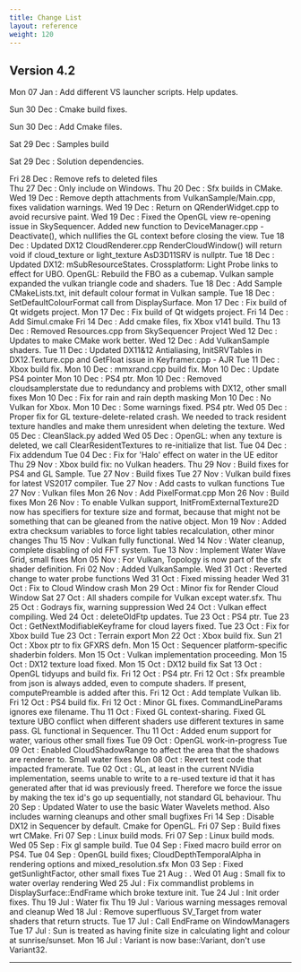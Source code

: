 ```yaml
---
title: Change List
layout: reference
weight: 120
---
```




Version 4.2
---
Mon 07 Jan : Add different VS launcher scripts. Help updates.

Sun 30 Dec : Cmake build fixes.

Sun 30 Dec : Add Cmake files.

Sat 29 Dec : Samples build

Sat 29 Dec : Solution dependencies.

Fri 28 Dec : Remove refs to deleted files\
Thu 27 Dec : Only include <filesystem> on Windows.
Thu 20 Dec : Sfx builds in CMake.
Wed 19 Dec : Remove depth attachments from VulkanSample/Main.cpp, fixes validation warnings.
Wed 19 Dec : Return on QRenderWidget.cpp to avoid recursive paint.
Wed 19 Dec : Fixed the OpenGL view re-opening issue in SkySequencer. Added new function to DeviceManager.cpp - Deactivate(), which nullifies the GL context before closing the view.
Tue 18 Dec : Updated DX12 CloudRenderer.cpp RenderCloudWindow() will return void if cloud_texture or light_texture AsD3D11SRV is nullptr.
Tue 18 Dec : Updated DX12: mSubResourceStates.  Crossplatform: Light Probe links to effect for UBO. OpenGL: Rebuild the FBO as a cubemap. Vulkan sample expanded the vulkan triangle code and shaders.
Tue 18 Dec : Add Sample CMakeLists.txt, init default colour format in Vulkan sample.
Tue 18 Dec : SetDefaultColourFormat call from DisplaySurface.
Mon 17 Dec : Fix build of Qt widgets project.
Mon 17 Dec : Fix build of Qt widgets project.
Fri 14 Dec : Add Simul.cmake
Fri 14 Dec : Add cmake files, fix Xbox v141 build.
Thu 13 Dec : Removed Resources.cpp from SkySequencer Project
Wed 12 Dec : Updates to make CMake work better.
Wed 12 Dec : Add VulkanSample shaders.
Tue 11 Dec : Updated DX11&12 Antialiasing, InitSRVTables in DX12.Texture.cpp and GetFloat issue in Keyframer.cpp - AJR
Tue 11 Dec : Xbox build fix.
Mon 10 Dec : mmxrand.cpp build fix.
Mon 10 Dec : Update PS4 pointer
Mon 10 Dec : PS4 ptr.
Mon 10 Dec : Removed cloudsamplerstate due to redundancy and problems with DX12, other small fixes
Mon 10 Dec : Fix for rain and rain depth masking
Mon 10 Dec : No Vulkan for Xbox.
Mon 10 Dec : Some warnings fixed. PS4 ptr.
Wed 05 Dec : Proper fix for GL texture-delete-related crash. We needed to track resident texture handles and make them unresident when deleting the texture.
Wed 05 Dec : CleanSlack.py added
Wed 05 Dec : OpenGL: when any texture is deleted, we call ClearResidentTextures to re-initialize that list.
Tue 04 Dec : Fix addendum
Tue 04 Dec : Fix for 'Halo' effect on water in the UE editor
Thu 29 Nov : Xbox build fix: no Vulkan headers.
Thu 29 Nov : Build fixes for PS4 and GL Sample.
Tue 27 Nov : Build fixes
Tue 27 Nov : Vulkan build fixes for latest VS2017 compiler.
Tue 27 Nov : Add casts to vulkan functions
Tue 27 Nov : Vulkan files
Mon 26 Nov : Add PixelFormat.cpp
Mon 26 Nov : Build fixes
Mon 26 Nov : To enable Vulkan support, InitFromExternalTexture2D now has specifiers for texture size and format, because that might not be something that can be gleaned from the native object.
Mon 19 Nov : Added extra checksum variables to force light tables recalculation, other minor changes
Thu 15 Nov : Vulkan fully functional.
Wed 14 Nov : Water cleanup, complete disabling of old FFT system.
Tue 13 Nov : Implement Water Wave Grid, small fixes
Mon 05 Nov : For Vulkan, Topology is now part of the sfx shader definition.
Fri 02 Nov : Added VulkanSample.
Wed 31 Oct : Reverted change to water probe functions
Wed 31 Oct : Fixed missing header
Wed 31 Oct : Fix to Cloud Window crash
Mon 29 Oct : Minor fix for Render Cloud Window
Sat 27 Oct : All shaders compile for Vulkan except water.sfx.
Thu 25 Oct : Godrays fix, warning suppression
Wed 24 Oct : Vulkan effect compiling.
Wed 24 Oct : deleteOldFtp updates.
Tue 23 Oct : PS4 ptr.
Tue 23 Oct : GetNextModifiableKeyframe for cloud layers fixed.
Tue 23 Oct : Fix for Xbox build
Tue 23 Oct : Terrain export
Mon 22 Oct : Xbox build fix.
Sun 21 Oct : Xbox ptr to fix GFXRS defn.
Mon 15 Oct : Sequencer platform-specific shaderbin folders.
Mon 15 Oct : Vulkan implementation proceeding.
Mon 15 Oct : DX12 texture load fixed.
Mon 15 Oct : DX12 build fix
Sat 13 Oct : OpenGL tidyups and build fix.
Fri 12 Oct : PS4 ptr.
Fri 12 Oct : Sfx preamble from json is always added, even to compute shaders. If present, computePreamble is added after this.
Fri 12 Oct : Add template Vulkan lib.
Fri 12 Oct : PS4 build fix.
Fri 12 Oct : Minor GL fixes. CommandLineParams ignores exe filename.
Thu 11 Oct : Fixed GL context-sharing. Fixed GL texture UBO conflict when different shaders use different textures in same pass. GL functional in Sequencer.
Thu 11 Oct : Added enum support for water, various other small fixes
Tue 09 Oct : OpenGL work-in-progress
Tue 09 Oct : Enabled CloudShadowRange to affect the area that the shadows are renderer to. Small water fixes
Mon 08 Oct : Revert test code that impacted framerate.
Tue 02 Oct : GL, at least in the current NVidia implementation, seems unable to write to a re-used texture id that it has generated after that id was previously freed. Therefore we force the issue by making the tex id's go up sequentially, not standard GL behaviour.
Thu 20 Sep : Updated Water to use the basic Water Wavelets method. Also includes warning cleanups and other small bugfixes
Fri 14 Sep : Disable DX12 in Sequencer by default. Cmake for OpenGL.
Fri 07 Sep : Build fixes wrt CMake.
Fri 07 Sep : Linux build mods.
Fri 07 Sep : Linux build mods.
Wed 05 Sep : Fix gl sample build.
Tue 04 Sep : Fixed macro build error on PS4.
Tue 04 Sep : OpenGL build fixes; CloudDepthTemporalAlpha in rendering options and mixed_resolution.sfx
Mon 03 Sep : Fixed getSunlightFactor, other small fixes
Tue 21 Aug : .
Wed 01 Aug : Small fix to water overlay rendering
Wed 25 Jul : Fix commandlist problems in DisplaySurface::EndFrame which broke texture init.
Tue 24 Jul : Init order fixes.
Thu 19 Jul : Water fix
Thu 19 Jul : Various warning messages removal and cleanup
Wed 18 Jul : Remove superfluous SV_Target from water shaders that return structs.
Tue 17 Jul : Call EndFrame on WindowManagers
Tue 17 Jul : Sun is treated as having finite size in calculating light and colour at sunrise/sunset.
Mon 16 Jul : Variant is now base::Variant, don't use Variant32.

<hr>
